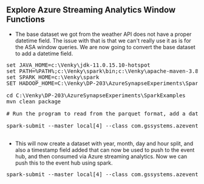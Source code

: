 ## Explore Azure Streaming Analytics Window Functions

* The base dataset we got from the weather API does not have a proper datetime field. The issue with that is that we can't really use it as is for the ASA window queries. We are now going to convert the base dataset to add a datetime field. 

<pre>
set JAVA_HOME=c:\Venky\jdk-11.0.15.10-hotspot
set PATH=%PATH%;c:\Venky\spark\bin;c:\Venky\apache-maven-3.8.4\bin
set SPARK_HOME=c:\Venky\spark
SET HADOOP_HOME=C:\Venky\DP-203\AzureSynapseExperiments\SparkExamples

cd C:\Venky\DP-203\AzureSynapseExperiments\SparkExamples
mvn clean package 

# Run the program to read from the parquet format, add a datetime field and write out.

spark-submit --master local[4] --class com.gssystems.azeventhub.ASADateTimeAdjuster target\SparkExamples-1.0-SNAPSHOT.jar file:///C:/Venky\DP-203/AzureSynapseExperiments/datafiles/spring_tx_temps_formatted/ file:///C:/Venky\DP-203/AzureSynapseExperiments/datafiles/spring_tx_dtadded/

</pre>

* This will now create a dataset with year, month, day and hour split, and also a timestamp field added that can now be used to push to the event hub, and then consumed via Azure streaming analytics. Now we can push this to the event hub using spark.

<pre>
spark-submit --master local[4] --class com.gssystems.azeventhub.SparkEventHubProducer target\SparkExamples-1.0-SNAPSHOT.jar file:///C:/Venky\DP-203/AzureSynapseExperiments/datafiles/spring_tx_dtadded/

</pre>